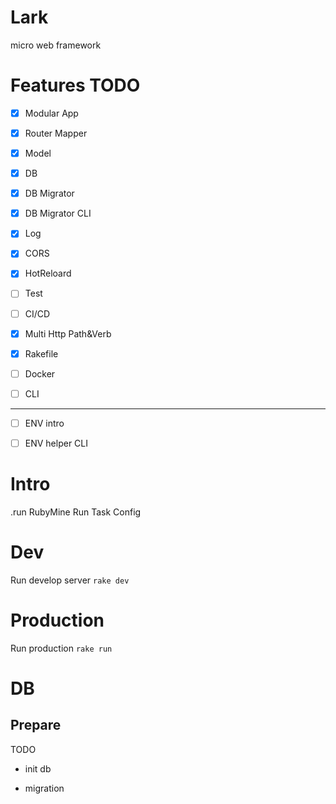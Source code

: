 # Lark

micro web framework

# Features TODO

* [x] Modular App
* [x] Router Mapper
* [x] Model
* [x] DB
* [x] DB Migrator
* [x] DB Migrator CLI
* [x] Log
* [x] CORS
* [x] HotReloard
* [ ] Test
* [ ] CI/CD
* [x] Multi Http Path&Verb
* [x] Rakefile
* [ ] Docker
* [ ] CLI


----

* [ ] ENV intro
* [ ] ENV helper CLI


# Intro

.run RubyMine Run Task Config


# Dev

Run develop server
`rake dev`


# Production 

Run production
`rake run`

# DB

## Prepare
TODO
* init db

* migration